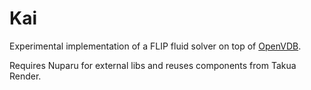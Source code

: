 Kai
===

Experimental implementation of a FLIP fluid solver on top of [OpenVDB](http://www.openvdb.org).

Requires Nuparu for external libs and reuses components from Takua Render.
